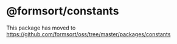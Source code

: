 # @formsort/constants

This package has moved to https://github.com/formsort/oss/tree/master/packages/constants
